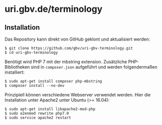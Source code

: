 # uri.gbv.de/terminology

## Installation

Das Repository kann direkt von GitHub geklont und aktualisiert werden:

    $ git clone https://github.com/gbv/uri-gbv-terminology.git
    $ cd uri-gbv-terminology

Benötigt wird PHP 7 mit der mbstring extension. Zusätzliche PHP-Bibliotheken
sind in `composer.json` aufgeführt und werden folgendermaßen installiert:

    $ sudo apt-get install composer php-mbstring 
    $ composer install --no-dev

Prinzipiell können verschiedene Webserver verwendet werden. Hier die
Installation unter Apache2 unter Ubuntu (>= 16.04):

    $ sudo apt-get install libapache2-mod-php
    $ sudo a2enmod rewrite php7.0
    $ sudo service apache2 restart

